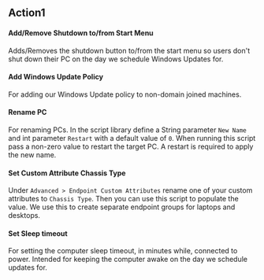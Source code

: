 ## Action1
#### Add/Remove Shutdown to/from Start Menu
Adds/Removes the shutdown button to/from the start menu so users don't shut down their PC on the day we schedule Windows Updates for.
#### Add Windows Update Policy
For adding our Windows Update policy to non-domain joined machines.
#### Rename PC
For renaming PCs. In the script library define a String parameter `New Name` and int parameter `Restart` with a default value of `0`. When running this script pass a non-zero value to restart the target PC. A restart is required to apply the new name.
#### Set Custom Attribute Chassis Type
Under `Advanced > Endpoint Custom Attributes` rename one of your custom attributes to `Chassis Type`. Then you can use this script to populate the value. We use this to create separate endpoint groups for laptops and desktops.
#### Set Sleep timeout
For setting the computer sleep timeout, in minutes while, connected to power. Intended for keeping the computer awake on the day we schedule updates for.
